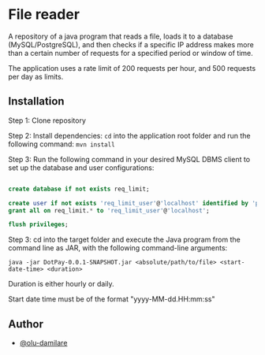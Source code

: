 # File reader

A repository of a java program that reads a file, loads it to a database (MySQL/PostgreSQL), and then
checks if a specific IP address makes more than a certain number of requests for a specified period or
window of time.

The application uses a rate limit of 200 requests per hour, and 500 requests per day as limits. 


## Installation

Step 1: Clone repository

Step 2: Install dependencies: `cd` into the application root folder and run the following command: `mvn install`

Step 3: Run the following command in your desired MySQL DBMS client to set up the database and user configurations:

```sql

create database if not exists req_limit;

create user if not exists 'req_limit_user'@'localhost' identified by 'password';
grant all on req_limit.* to 'req_limit_user'@'localhost';

flush privileges;

```

Step 3: cd into the target folder and execute the Java program from the command line as JAR, with the following command-line
arguments:

 `java -jar DotPay-0.0.1-SNAPSHOT.jar <absolute/path/to/file> <start-date-time> <duration>`


Duration is either hourly or daily. 

Start date time must be of the format "yyyy-MM-dd.HH:mm:ss"
## Author

- [@olu-damilare](https://www.github.com/olu-damilare)

